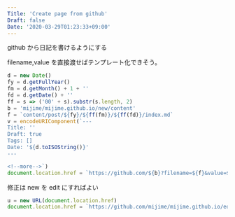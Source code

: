 ```yaml
---
Title: 'Create page from github'
Draft: false
Date: '2020-03-29T01:23:33+09:00'
---
```


github から日記を書けるようにする

<!--more-->

filename,value を直接渡せばテンプレート化できそう。

```javascript
d = new Date()
fy = d.getFullYear()
fm = d.getMonth() + 1 + ''
fd = d.getDate() + ''
ff = s => ('00' + s).substr(s.length, 2)
b = 'mijime/mijime.github.io/new/content'
f = `content/post/${fy}/${ff(fm)}/${ff(fd)}/index.md`
v = encodeURIComponent(`---
Title: ''
Draft: true
Tags: []
Date: '${d.toISOString()}'
---

<!--more-->`)
document.location.href = `https://github.com/${b}?filename=${f}&value=${v}`
```

修正は new を edit にすればよい

```javascript
u = new URL(document.location.href)
document.location.href = `https://github.com/mijime/mijime.github.io/edit/content/content${u.pathname}index.md`
```
